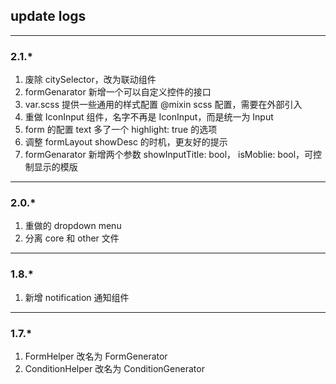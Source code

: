 ## update logs

-----------

### 2.1.*

1. 废除 citySelector，改为联动组件
2. formGenarator 新增一个可以自定义控件的接口
3. var.scss 提供一些通用的样式配置 @mixin scss 配置，需要在外部引入
4. 重做 IconInput 组件，名字不再是 IconInput，而是统一为 Input
5. form 的配置 text 多了一个 highlight: true 的选项
6. 调整 formLayout showDesc 的时机，更友好的提示
7. formGenarator 新增两个参数 showInputTitle: bool， isMoblie: bool，可控制显示的模版

-----------

### 2.0.*

1. 重做的 dropdown menu
2. 分离 core 和 other 文件

-----------

### 1.8.*

1. 新增 notification 通知组件

-----------

### 1.7.*

1. FormHelper 改名为 FormGenerator
2. ConditionHelper 改名为 ConditionGenerator
